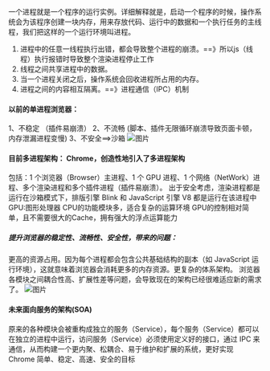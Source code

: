 一个进程就是一个程序的运行实例。详细解释就是，启动一个程序的时候，操作系统会为该程序创建一块内存，用来存放代码、运行中的数据和一个执行任务的主线程，我们把这样的一个运行环境叫进程。
1. 进程中的任意一线程执行出错，都会导致整个进程的崩溃。==》所以js（线程）执行报错时导致整个渲染进程停止工作
2. 线程之间共享进程中的数据。
3. 当一个进程关闭之后，操作系统会回收进程所占用的内存。
4. 进程之间的内容相互隔离。==》进程通信（IPC）机制

#### 以前的单进程浏览器：
1、不稳定 （插件易崩溃）
2、不流畅 (脚本、插件无限循环崩溃导致页面卡顿，内存泄漏进程变慢)
3、不安全==>沙箱
![图片](https://user-images.githubusercontent.com/31262456/145162067-7fedb0e6-5e7f-4cce-bfdc-e9b47cacaf59.png)


#### 目前多进程架构： Chrome，创造性地引入了多进程架构
包括：1 个浏览器（Browser）主进程、1 个 GPU 进程、1 个网络（NetWork）进程、多个渲染进程和多个插件进程（插件易崩溃）。
出于安全考虑，渲染进程都是运行在沙箱模式下，排版引擎 Blink 和 JavaScript 引擎 V8 都是运行在该进程中
GPU:图形处理器
CPU的功能模块多，适合复杂的运算环境
GPU的控制相对简单，且不需要很大的Cache，拥有强大的浮点运算能力

##### 提升浏览器的稳定性、流畅性、安全性，带来的问题：
更高的资源占用。因为每个进程都会包含公共基础结构的副本（如 JavaScript 运行环境），这就意味着浏览器会消耗更多的内存资源。更复杂的体系架构。
浏览器各模块之间耦合性高、扩展性差等问题，会导致现在的架构已经很难适应新的需求了。
![图片](https://user-images.githubusercontent.com/31262456/145162257-6a2fcc07-6253-4d3e-9a96-b8c7acce22f5.png)


#### 未来面向服务的架构(SOA)
原来的各种模块会被重构成独立的服务（Service），每个服务（Service）都可以在独立的进程中运行，访问服务（Service）必须使用定义好的接口，通过 IPC 来通信，从而构建一个更内聚、松耦合、易于维护和扩展的系统，更好实现 Chrome 简单、稳定、高速、安全的目标
